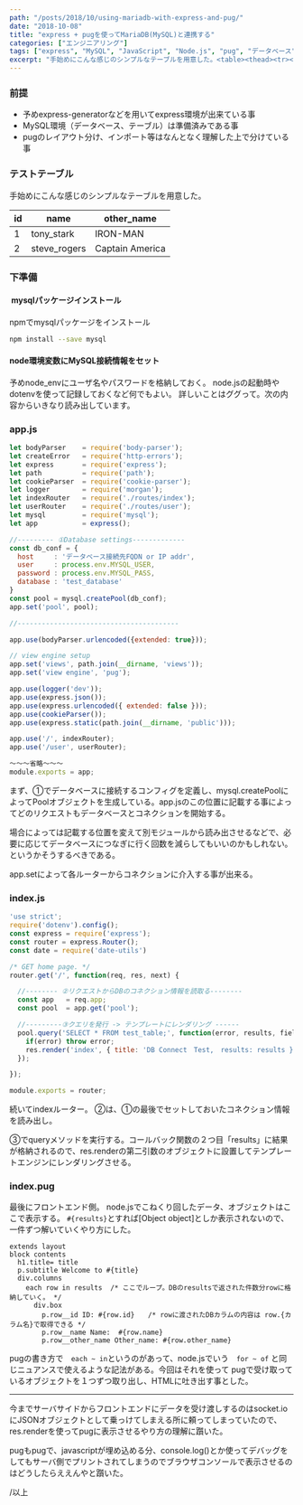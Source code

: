 ```yaml
---
path: "/posts/2018/10/using-mariadb-with-express-and-pug/"
date: "2018-10-08"
title: "express + pugを使ってMariaDB(MySQL)と連携する"
categories: ["エンジニアリング"]
tags: ["express", "MySQL", "JavaScript", "Node.js", "pug", "データベース"]
excerpt: "手始めにこんな感じのシンプルなテーブルを用意した。<table><thead><tr><th>id</th><th>name</th><th>other_name</th></tr></thead>..."
---
```


### 前提

* 予めexpress-generatorなどを用いてexpress環境が出来ている事
* MySQL環境（データベース、テーブル）は準備済みである事
* pugのレイアウト分け、インポート等はなんとなく理解した上で分けている事

### テストテーブル

手始めにこんな感じのシンプルなテーブルを用意した。

<table>

<thead>

<tr>

<th>id</th>

<th>name</th>

<th>other_name</th>

</tr>

</thead>

<tbody>

<tr>

<td>1</td>

<td>tony_stark</td>

<td>IRON-MAN</td>

</tr>

<tr>

<td>2</td>

<td>steve_rogers</td>

<td>Captain America</td>

</tr>

</tbody>

</table>

### 下準備

####  mysqlパッケージインストール

npmでmysqlパッケージをインストール

```bash
npm install --save mysql
```

#### node環境変数にMySQL接続情報をセット

予めnode_envにユーザ名やパスワードを格納しておく。
node.jsの起動時やdotenvを使って記録しておくなど何でもよい。
詳しいことはググって。次の内容からいきなり読み出しています。

### app.js

```js
let bodyParser    = require('body-parser');
let createError   = require('http-errors');
let express       = require('express');
let path          = require('path');
let cookieParser  = require('cookie-parser');
let logger        = require('morgan');
let indexRouter   = require('./routes/index');
let userRouter    = require('./routes/user');
let mysql         = require('mysql');
let app           = express();

//--------- ①Database settings-------------
const db_conf = {
  host     : 'データベース接続先FQDN or IP addr',
  user     : process.env.MYSQL_USER,
  password : process.env.MYSQL_PASS,
  database : 'test_database'
}
const pool = mysql.createPool(db_conf);
app.set('pool', pool);

//----------------------------------------

app.use(bodyParser.urlencoded({extended: true}));

// view engine setup
app.set('views', path.join(__dirname, 'views'));
app.set('view engine', 'pug');

app.use(logger('dev'));
app.use(express.json());
app.use(express.urlencoded({ extended: false }));
app.use(cookieParser());
app.use(express.static(path.join(__dirname, 'public')));

app.use('/', indexRouter);
app.use('/user', userRouter);

〜〜〜省略〜〜〜
module.exports = app;
```

まず、①でデータベースに接続するコンフィグを定義し、mysql.createPoolによってPoolオブジェクトを生成している。app.jsのこの位置に記載する事によってどのリクエストもデータベースとコネクションを開始する。

場合によっては記載する位置を変えて別モジュールから読み出させるなどで、必要に応じてデータベースにつなぎに行く回数を減らしてもいいのかもしれない。というかそうするべきである。

app.setによって各ルーターからコネクションに介入する事が出来る。

### index.js

```js
'use strict';
require('dotenv').config();
const express = require('express');
const router = express.Router();
const date = require('date-utils')

/* GET home page. */
router.get('/', function(req, res, next) {

  //-------- ②リクエストからDBのコネクション情報を読取る--------
  const app   = req.app;   
  const pool  = app.get('pool');

  //---------③クエリを発行 -> テンプレートにレンダリング ------
  pool.query('SELECT * FROM test_table;', function(error, results, fields){
    if(error) throw error;
    res.render('index', { title: 'DB Connect　Test,　results: results });
  });

});

module.exports = router;
```

続いてindexルーター。
②は、①の最後でセットしておいたコネクション情報を読み出し。

③でqueryメソッドを実行する。コールバック関数の２つ目「results」に結果が格納されるので、res.renderの第二引数のオブジェクトに設置してテンプレートエンジンにレンダリングさせる。

### index.pug

最後にフロントエンド側。 node.jsでこねくり回したデータ、オブジェクトはここで表示する。
`#{results}`とすれば[Object object]としか表示されないので、一件ずつ解いていくやり方にした。

```pug
extends layout
block contents
  h1.title= title
  p.subtitle Welcome to #{title}
  div.columns
    each row in results  /* ここでループ。DBのresultsで返された件数分rowに格納していく。 */
      div.box
        p.row__id ID: #{row.id}　　/* rowに渡されたDBカラムの内容は row.{カラム名}で取得できる */
        p.row__name Name:  #{row.name}
        p.row__other_name Other_name: #{row.other_name}
```

pugの書き方で　`each ~ in`というのがあって、node.jsでいう　`for ~ of` と同じニュアンスで使えるような記法がある。今回はそれを使って pugで受け取っているオブジェクトを１つずつ取り出し、HTMLに吐き出す事とした。

* * *

今までサーバサイドからフロントエンドにデータを受け渡しするのはsocket.ioにJSONオブジェクトとして乗っけてしまえる所に頼ってしまっていたので、res.renderを使ってpugに表示させるやり方の理解に躓いた。

pugもpugで、javascriptが埋め込める分、console.log()とか使ってデバッグをしてもサーバ側でプリントされてしまうのでブラウザコンソールで表示させるのはどうしたらええんやと躓いた。

/以上